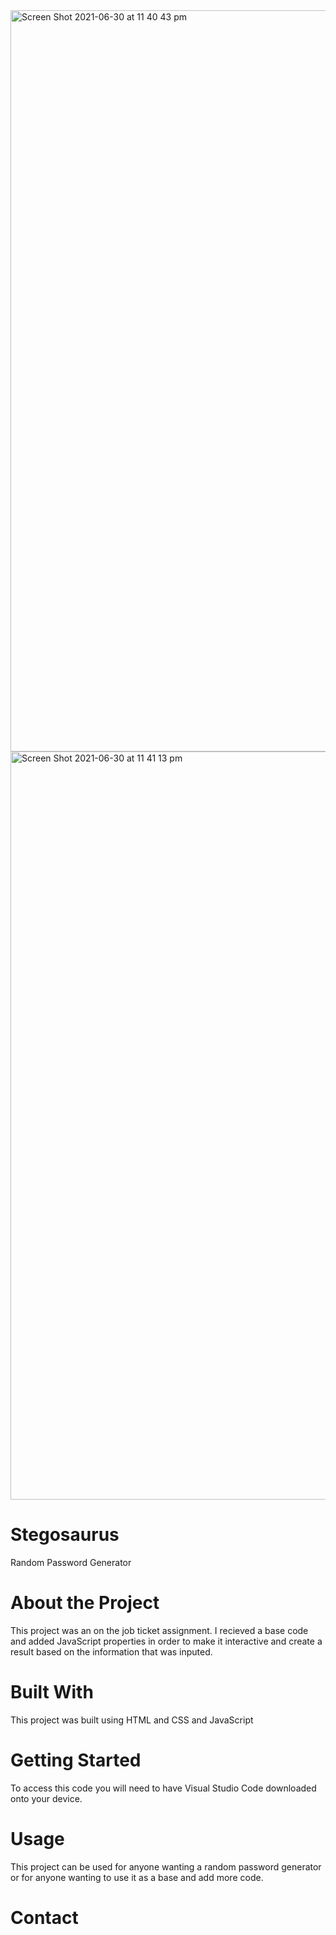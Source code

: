 <img width="1186" alt="Screen Shot 2021-06-30 at 11 40 43 pm" src="https://user-images.githubusercontent.com/83152269/123975741-bbc26f80-d9fc-11eb-9489-94a6522f0efc.png">

<img width="1197" alt="Screen Shot 2021-06-30 at 11 41 13 pm" src="https://user-images.githubusercontent.com/83152269/123975789-c54bd780-d9fc-11eb-93f0-c91f4444e097.png">


# Stegosaurus

Random Password Generator

# About the Project
This project was an on the job ticket assignment. I recieved a base code and added JavaScript properties in order to make it interactive and create a result based on the information that was inputed.


# Built With
This project was built using HTML and CSS and JavaScript

# Getting Started
To access this code you will need to have Visual Studio Code downloaded onto your device.

# Usage
This project can be used for anyone wanting a random password generator or for anyone wanting to use it as a base and add more code.

# Contact

